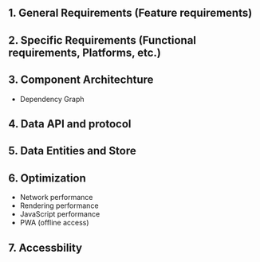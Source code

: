 ## 1. General Requirements (Feature requirements)

## 2. Specific Requirements (Functional requirements, Platforms, etc.)

## 3. Component Architechture

- Dependency Graph

## 4. Data API and protocol

## 5. Data Entities and Store

## 6. Optimization

- Network performance
- Rendering performance
- JavaScript performance
- PWA (offline access)

## 7. Accessbility
